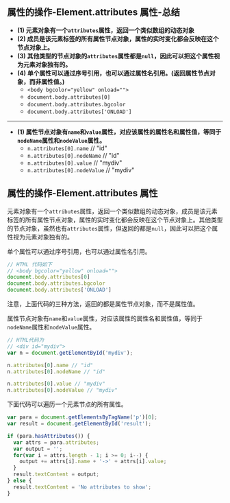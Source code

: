## 属性的操作-Element.attributes 属性-总结

- **(1) 元素对象有一个`attributes`属性，返回一个类似数组的动态对象**
- **(2) 成员是该元素标签的所有属性节点对象，属性的实时变化都会反映在这个节点对象上。**
- **(3) 其他类型的节点对象的`attributes`属性都是`null`，因此可以把这个属性视为元素对象独有的。**
- **(4) 单个属性可以通过序号引用，也可以通过属性名引用。(返回属性节点对象，而非属性值。)**
  - `<body bgcolor="yellow" onload="">`
  - `document.body.attributes[0]`
  - `document.body.attributes.bgcolor`
  - `document.body.attributes['ONLOAD']`

---

- **(1) 属性节点对象有`name`和`value`属性，对应该属性的属性名和属性值，等同于`nodeName`属性和`nodeValue`属性。**
  - `n.attributes[0].name` // "id"
  - `n.attributes[0].nodeName` // "id"
  - `n.attributes[0].value` // "mydiv"
  - `n.attributes[0].nodeValue` // "mydiv"

## 属性的操作-Element.attributes 属性

元素对象有一个`attributes`属性，返回一个类似数组的动态对象，成员是该元素标签的所有属性节点对象，属性的实时变化都会反映在这个节点对象上。其他类型的节点对象，虽然也有`attributes`属性，但返回的都是`null`，因此可以把这个属性视为元素对象独有的。

单个属性可以通过序号引用，也可以通过属性名引用。

```javascript
// HTML 代码如下
// <body bgcolor="yellow" onload="">
document.body.attributes[0]
document.body.attributes.bgcolor
document.body.attributes['ONLOAD']
```

注意，上面代码的三种方法，返回的都是属性节点对象，而不是属性值。

属性节点对象有`name`和`value`属性，对应该属性的属性名和属性值，等同于`nodeName`属性和`nodeValue`属性。

```javascript
// HTML代码为
// <div id="mydiv">
var n = document.getElementById('mydiv');

n.attributes[0].name // "id"
n.attributes[0].nodeName // "id"

n.attributes[0].value // "mydiv"
n.attributes[0].nodeValue // "mydiv"
```

下面代码可以遍历一个元素节点的所有属性。

```javascript
var para = document.getElementsByTagName('p')[0];
var result = document.getElementById('result');

if (para.hasAttributes()) {
  var attrs = para.attributes;
  var output = '';
  for(var i = attrs.length - 1; i >= 0; i--) {
    output += attrs[i].name + '->' + attrs[i].value;
  }
  result.textContent = output;
} else {
  result.textContent = 'No attributes to show';
}
```
